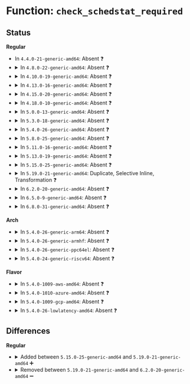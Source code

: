 # Function: <code>check_schedstat_required</code>

## Status
<b>Regular</b>
<ul>
<li>
In <code>4.4.0-21-generic-amd64</code>: Absent ❓
</li>
<li>
<details>
<summary>In <code>4.8.0-22-generic-amd64</code>: Absent ❓</summary>

```json
{
  "name": "check_schedstat_required",
  "collision_type": "Unique Static",
  "inline_type": "Full",
  "funcs": [
    {
      "addr": 18446744071579613478,
      "name": "check_schedstat_required",
      "external": false,
      "loc": "kernel/sched/fair.c:3295",
      "file": "kernel/sched/fair.c",
      "inline": "declared, inlined",
      "caller_inline": [
        "kernel/sched/fair.c:enqueue_entity"
      ],
      "caller_func": []
    }
  ],
  "symbols": []
}
```
</details>
</li>
<li>
<details>
<summary>In <code>4.10.0-19-generic-amd64</code>: Absent ❓</summary>

```json
{
  "name": "check_schedstat_required",
  "collision_type": "Unique Static",
  "inline_type": "Full",
  "funcs": [
    {
      "addr": 18446744071579639567,
      "name": "check_schedstat_required",
      "external": false,
      "loc": "kernel/sched/fair.c:3510",
      "file": "kernel/sched/fair.c",
      "inline": "declared, inlined",
      "caller_inline": [
        "kernel/sched/fair.c:enqueue_entity"
      ],
      "caller_func": []
    }
  ],
  "symbols": []
}
```
</details>
</li>
<li>
<details>
<summary>In <code>4.13.0-16-generic-amd64</code>: Absent ❓</summary>

```json
{
  "name": "check_schedstat_required",
  "collision_type": "Unique Static",
  "inline_type": "Full",
  "funcs": [
    {
      "addr": 18446744071579617956,
      "name": "check_schedstat_required",
      "external": false,
      "loc": "kernel/sched/fair.c:3615",
      "file": "kernel/sched/fair.c",
      "inline": "declared, inlined",
      "caller_inline": [
        "kernel/sched/fair.c:enqueue_entity"
      ],
      "caller_func": []
    }
  ],
  "symbols": []
}
```
</details>
</li>
<li>
<details>
<summary>In <code>4.15.0-20-generic-amd64</code>: Absent ❓</summary>

```json
{
  "name": "check_schedstat_required",
  "collision_type": "Unique Static",
  "inline_type": "Full",
  "funcs": [
    {
      "addr": 18446744071579649705,
      "name": "check_schedstat_required",
      "external": false,
      "loc": "kernel/sched/fair.c:3954",
      "file": "kernel/sched/fair.c",
      "inline": "declared, inlined",
      "caller_inline": [
        "kernel/sched/fair.c:enqueue_entity"
      ],
      "caller_func": []
    }
  ],
  "symbols": []
}
```
</details>
</li>
<li>
<details>
<summary>In <code>4.18.0-10-generic-amd64</code>: Absent ❓</summary>

```json
{
  "name": "check_schedstat_required",
  "collision_type": "Unique Static",
  "inline_type": "Full",
  "funcs": [
    {
      "addr": 18446744071579680940,
      "name": "check_schedstat_required",
      "external": false,
      "loc": "kernel/sched/fair.c:4125",
      "file": "kernel/sched/fair.c",
      "inline": "declared, inlined",
      "caller_inline": [
        "kernel/sched/fair.c:enqueue_entity"
      ],
      "caller_func": []
    }
  ],
  "symbols": []
}
```
</details>
</li>
<li>
<details>
<summary>In <code>5.0.0-13-generic-amd64</code>: Absent ❓</summary>

```json
{
  "name": "check_schedstat_required",
  "collision_type": "Unique Static",
  "inline_type": "Full",
  "funcs": [
    {
      "addr": 18446744071579715596,
      "name": "check_schedstat_required",
      "external": false,
      "loc": "kernel/sched/fair.c:3816",
      "file": "kernel/sched/fair.c",
      "inline": "declared, inlined",
      "caller_inline": [
        "kernel/sched/fair.c:enqueue_entity"
      ],
      "caller_func": []
    }
  ],
  "symbols": []
}
```
</details>
</li>
<li>
<details>
<summary>In <code>5.3.0-18-generic-amd64</code>: Absent ❓</summary>

```json
{
  "name": "check_schedstat_required",
  "collision_type": "Unique Static",
  "inline_type": "Full",
  "funcs": [
    {
      "addr": 18446744071579749451,
      "name": "check_schedstat_required",
      "external": false,
      "loc": "kernel/sched/fair.c:3911",
      "file": "kernel/sched/fair.c",
      "inline": "declared, inlined",
      "caller_inline": [
        "kernel/sched/fair.c:enqueue_entity"
      ],
      "caller_func": []
    }
  ],
  "symbols": []
}
```
</details>
</li>
<li>
<details>
<summary>In <code>5.4.0-26-generic-amd64</code>: Absent ❓</summary>

```json
{
  "name": "check_schedstat_required",
  "collision_type": "Unique Static",
  "inline_type": "Full",
  "funcs": [
    {
      "addr": 18446744071579791483,
      "name": "check_schedstat_required",
      "external": false,
      "loc": "kernel/sched/fair.c:3910",
      "file": "kernel/sched/fair.c",
      "inline": "declared, inlined",
      "caller_inline": [
        "kernel/sched/fair.c:enqueue_entity"
      ],
      "caller_func": []
    }
  ],
  "symbols": []
}
```
</details>
</li>
<li>
<details>
<summary>In <code>5.8.0-25-generic-amd64</code>: Absent ❓</summary>

```json
{
  "name": "check_schedstat_required",
  "collision_type": "Unique Static",
  "inline_type": "Full",
  "funcs": [
    {
      "addr": 18446744071579836337,
      "name": "check_schedstat_required",
      "external": false,
      "loc": "kernel/sched/fair.c:4129",
      "file": "kernel/sched/fair.c",
      "inline": "declared, inlined",
      "caller_inline": [
        "kernel/sched/fair.c:enqueue_entity"
      ],
      "caller_func": []
    }
  ],
  "symbols": []
}
```
</details>
</li>
<li>
<details>
<summary>In <code>5.11.0-16-generic-amd64</code>: Absent ❓</summary>

```json
{
  "name": "check_schedstat_required",
  "collision_type": "Unique Static",
  "inline_type": "Full",
  "funcs": [
    {
      "addr": 18446744071579828474,
      "name": "check_schedstat_required",
      "external": false,
      "loc": "kernel/sched/fair.c:4163",
      "file": "kernel/sched/fair.c",
      "inline": "declared, inlined",
      "caller_inline": [
        "kernel/sched/fair.c:enqueue_entity"
      ],
      "caller_func": []
    }
  ],
  "symbols": []
}
```
</details>
</li>
<li>
<details>
<summary>In <code>5.13.0-19-generic-amd64</code>: Absent ❓</summary>

```json
{
  "name": "check_schedstat_required",
  "collision_type": "Unique Static",
  "inline_type": "Full",
  "funcs": [
    {
      "addr": 18446744071579834570,
      "name": "check_schedstat_required",
      "external": false,
      "loc": "kernel/sched/fair.c:4226",
      "file": "kernel/sched/fair.c",
      "inline": "declared, inlined",
      "caller_inline": [
        "kernel/sched/fair.c:enqueue_entity"
      ],
      "caller_func": []
    }
  ],
  "symbols": []
}
```
</details>
</li>
<li>
<details>
<summary>In <code>5.15.0-25-generic-amd64</code>: Absent ❓</summary>

```json
{
  "name": "check_schedstat_required",
  "collision_type": "Unique Static",
  "inline_type": "Full",
  "funcs": [
    {
      "addr": 18446744071579939858,
      "name": "check_schedstat_required",
      "external": false,
      "loc": "kernel/sched/fair.c:4238",
      "file": "kernel/sched/fair.c",
      "inline": "declared, inlined",
      "caller_inline": [
        "kernel/sched/fair.c:enqueue_entity"
      ],
      "caller_func": []
    }
  ],
  "symbols": []
}
```
</details>
</li>
<li>
<details>
<summary>In <code>5.19.0-21-generic-amd64</code>: Duplicate, Selective Inline, Transformation ❓</summary>

```c
void check_schedstat_required()
```

```json
{
  "name": "check_schedstat_required",
  "collision_type": "Static Duplication",
  "inline_type": "Selective",
  "funcs": [
    {
      "addr": 18446744071580053121,
      "name": "check_schedstat_required",
      "external": false,
      "loc": "kernel/sched/stats.h:56",
      "file": "kernel/sched/fair.c",
      "inline": "declared, inlined",
      "caller_inline": [
        "kernel/sched/fair.c:enqueue_entity"
      ],
      "caller_func": []
    },
    {
      "addr": 18446744071593877632,
      "name": "check_schedstat_required",
      "external": false,
      "loc": "kernel/sched/stats.h:56",
      "file": "kernel/sched/build_policy.c",
      "inline": "declared, inlined",
      "caller_inline": [],
      "caller_func": [
        "kernel/sched/build_policy.c:enqueue_task_dl",
        "kernel/sched/build_policy.c:enqueue_task_rt"
      ]
    }
  ],
  "symbols": [
    {
      "addr": 18446744071580084992,
      "name": "check_schedstat_required",
      "section": ".text",
      "bind": "STB_LOCAL",
      "size": 80
    },
    {
      "addr": 18446744071593877618,
      "name": "check_schedstat_required.cold",
      "section": ".text",
      "bind": "STB_LOCAL",
      "size": 44
    }
  ]
}
```
</details>
</li>
<li>
<details>
<summary>In <code>6.2.0-20-generic-amd64</code>: Absent ❓</summary>

```json
{
  "name": "check_schedstat_required",
  "collision_type": "Static Duplication",
  "inline_type": "Full",
  "funcs": [
    {
      "addr": 18446744071580222259,
      "name": "check_schedstat_required",
      "external": false,
      "loc": "kernel/sched/stats.h:56",
      "file": "kernel/sched/fair.c",
      "inline": "declared, inlined",
      "caller_inline": [
        "kernel/sched/fair.c:enqueue_entity"
      ],
      "caller_func": []
    },
    {
      "addr": 18446744071580286459,
      "name": "check_schedstat_required",
      "external": false,
      "loc": "kernel/sched/stats.h:56",
      "file": "kernel/sched/build_policy.c",
      "inline": "declared, inlined",
      "caller_inline": [
        "kernel/sched/build_policy.c:enqueue_task_dl",
        "kernel/sched/build_policy.c:enqueue_task_dl",
        "kernel/sched/build_policy.c:enqueue_task_rt",
        "kernel/sched/build_policy.c:enqueue_task_rt"
      ],
      "caller_func": []
    }
  ],
  "symbols": []
}
```
</details>
</li>
<li>
<details>
<summary>In <code>6.5.0-9-generic-amd64</code>: Absent ❓</summary>

```json
{
  "name": "check_schedstat_required",
  "collision_type": "Static Duplication",
  "inline_type": "Full",
  "funcs": [
    {
      "addr": 18446744071580283323,
      "name": "check_schedstat_required",
      "external": false,
      "loc": "kernel/sched/stats.h:56",
      "file": "kernel/sched/fair.c",
      "inline": "declared, inlined",
      "caller_inline": [
        "kernel/sched/fair.c:enqueue_entity"
      ],
      "caller_func": []
    },
    {
      "addr": 18446744071580353803,
      "name": "check_schedstat_required",
      "external": false,
      "loc": "kernel/sched/stats.h:56",
      "file": "kernel/sched/build_policy.c",
      "inline": "declared, inlined",
      "caller_inline": [
        "kernel/sched/build_policy.c:enqueue_task_dl",
        "kernel/sched/build_policy.c:enqueue_task_dl",
        "kernel/sched/build_policy.c:enqueue_task_rt",
        "kernel/sched/build_policy.c:enqueue_task_rt"
      ],
      "caller_func": []
    }
  ],
  "symbols": []
}
```
</details>
</li>
<li>
<details>
<summary>In <code>6.8.0-31-generic-amd64</code>: Absent ❓</summary>

```json
{
  "name": "check_schedstat_required",
  "collision_type": "Static Duplication",
  "inline_type": "Full",
  "funcs": [
    {
      "addr": 18446744071580342072,
      "name": "check_schedstat_required",
      "external": false,
      "loc": "kernel/sched/stats.h:56",
      "file": "kernel/sched/fair.c",
      "inline": "declared, inlined",
      "caller_inline": [
        "kernel/sched/fair.c:enqueue_entity"
      ],
      "caller_func": []
    },
    {
      "addr": 18446744071580409424,
      "name": "check_schedstat_required",
      "external": false,
      "loc": "kernel/sched/stats.h:56",
      "file": "kernel/sched/build_policy.c",
      "inline": "declared, inlined",
      "caller_inline": [
        "kernel/sched/build_policy.c:enqueue_task_dl",
        "kernel/sched/build_policy.c:enqueue_task_dl",
        "kernel/sched/build_policy.c:enqueue_task_rt",
        "kernel/sched/build_policy.c:enqueue_task_rt"
      ],
      "caller_func": []
    }
  ],
  "symbols": []
}
```
</details>
</li>
</ul>
<b>Arch</b>
<ul>
<li>
<details>
<summary>In <code>5.4.0-26-generic-arm64</code>: Absent ❓</summary>

```json
{
  "name": "check_schedstat_required",
  "collision_type": "Unique Static",
  "inline_type": "Full",
  "funcs": [
    {
      "addr": 18446603336490971036,
      "name": "check_schedstat_required",
      "external": false,
      "loc": "kernel/sched/fair.c:3910",
      "file": "kernel/sched/fair.c",
      "inline": "declared, inlined",
      "caller_inline": [
        "kernel/sched/fair.c:enqueue_entity"
      ],
      "caller_func": []
    }
  ],
  "symbols": []
}
```
</details>
</li>
<li>
<details>
<summary>In <code>5.4.0-26-generic-armhf</code>: Absent ❓</summary>

```json
{
  "name": "check_schedstat_required",
  "collision_type": "Unique Static",
  "inline_type": "Full",
  "funcs": [
    {
      "addr": 3224982084,
      "name": "check_schedstat_required",
      "external": false,
      "loc": "kernel/sched/fair.c:3910",
      "file": "kernel/sched/fair.c",
      "inline": "declared, inlined",
      "caller_inline": [
        "kernel/sched/fair.c:enqueue_entity"
      ],
      "caller_func": []
    }
  ],
  "symbols": []
}
```
</details>
</li>
<li>
<details>
<summary>In <code>5.4.0-26-generic-ppc64el</code>: Absent ❓</summary>

```json
{
  "name": "check_schedstat_required",
  "collision_type": "Unique Static",
  "inline_type": "Full",
  "funcs": [
    {
      "addr": 13835058055283836384,
      "name": "check_schedstat_required",
      "external": false,
      "loc": "kernel/sched/fair.c:3910",
      "file": "kernel/sched/fair.c",
      "inline": "declared, inlined",
      "caller_inline": [
        "kernel/sched/fair.c:enqueue_entity"
      ],
      "caller_func": []
    }
  ],
  "symbols": []
}
```
</details>
</li>
<li>
<details>
<summary>In <code>5.4.0-24-generic-riscv64</code>: Absent ❓</summary>

```json
{
  "name": "check_schedstat_required",
  "collision_type": "Unique Static",
  "inline_type": "Full",
  "funcs": [
    {
      "addr": 18446743936271591438,
      "name": "check_schedstat_required",
      "external": false,
      "loc": "kernel/sched/fair.c:3910",
      "file": "kernel/sched/fair.c",
      "inline": "declared, inlined",
      "caller_inline": [
        "kernel/sched/fair.c:enqueue_entity"
      ],
      "caller_func": []
    }
  ],
  "symbols": []
}
```
</details>
</li>
</ul>
<b>Flavor</b>
<ul>
<li>
<details>
<summary>In <code>5.4.0-1009-aws-amd64</code>: Absent ❓</summary>

```json
{
  "name": "check_schedstat_required",
  "collision_type": "Unique Static",
  "inline_type": "Full",
  "funcs": [
    {
      "addr": 18446744071579767339,
      "name": "check_schedstat_required",
      "external": false,
      "loc": "kernel/sched/fair.c:3910",
      "file": "kernel/sched/fair.c",
      "inline": "declared, inlined",
      "caller_inline": [
        "kernel/sched/fair.c:enqueue_entity"
      ],
      "caller_func": []
    }
  ],
  "symbols": []
}
```
</details>
</li>
<li>
<details>
<summary>In <code>5.4.0-1010-azure-amd64</code>: Absent ❓</summary>

```json
{
  "name": "check_schedstat_required",
  "collision_type": "Unique Static",
  "inline_type": "Full",
  "funcs": [
    {
      "addr": 18446744071579697931,
      "name": "check_schedstat_required",
      "external": false,
      "loc": "kernel/sched/fair.c:3910",
      "file": "kernel/sched/fair.c",
      "inline": "declared, inlined",
      "caller_inline": [
        "kernel/sched/fair.c:enqueue_entity"
      ],
      "caller_func": []
    }
  ],
  "symbols": []
}
```
</details>
</li>
<li>
<details>
<summary>In <code>5.4.0-1009-gcp-amd64</code>: Absent ❓</summary>

```json
{
  "name": "check_schedstat_required",
  "collision_type": "Unique Static",
  "inline_type": "Full",
  "funcs": [
    {
      "addr": 18446744071579751851,
      "name": "check_schedstat_required",
      "external": false,
      "loc": "kernel/sched/fair.c:3910",
      "file": "kernel/sched/fair.c",
      "inline": "declared, inlined",
      "caller_inline": [
        "kernel/sched/fair.c:enqueue_entity"
      ],
      "caller_func": []
    }
  ],
  "symbols": []
}
```
</details>
</li>
<li>
<details>
<summary>In <code>5.4.0-26-lowlatency-amd64</code>: Absent ❓</summary>

```json
{
  "name": "check_schedstat_required",
  "collision_type": "Unique Static",
  "inline_type": "Full",
  "funcs": [
    {
      "addr": 18446744071579800363,
      "name": "check_schedstat_required",
      "external": false,
      "loc": "kernel/sched/fair.c:3910",
      "file": "kernel/sched/fair.c",
      "inline": "declared, inlined",
      "caller_inline": [
        "kernel/sched/fair.c:enqueue_entity"
      ],
      "caller_func": []
    }
  ],
  "symbols": []
}
```
</details>
</li>
</ul>

## Differences
<b>Regular</b>
<ul>
<li>
<details>
<summary>Added between <code>5.15.0-25-generic-amd64</code> and <code>5.19.0-21-generic-amd64</code> ➕</summary>

```c
void check_schedstat_required()
```
</details>
</li>
<li>
<details>
<summary>Removed between <code>5.19.0-21-generic-amd64</code> and <code>6.2.0-20-generic-amd64</code> ➖</summary>

```c
void check_schedstat_required()
```
</details>
</li>
</ul>
